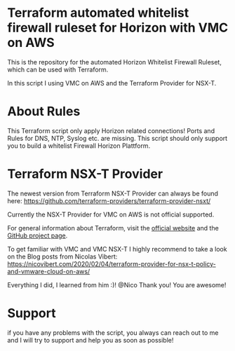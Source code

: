 # Terraform automated whitelist firewall ruleset for Horizon with VMC on AWS

This is the repository for the automated Horizon Whitelist Firewall Ruleset, which can be used with
Terraform.

In this script I using VMC on AWS and the Terraform Provider for NSX-T.

# About Rules

This Terraform script only apply Horizon related connections! Ports and Rules for DNS, NTP, Syslog etc. are missing.
This script should only support you to build a whitelist Firewall Horizon Plattform.

# Terraform NSX-T Provider
The newest version from Terraform NSX-T Provider can always be found here: https://github.com/terraform-providers/terraform-provider-nsxt/

Currently the NSX-T Provider for VMC on AWS is not official supported.

For general information about Terraform, visit the [official
website][tf-website] and the [GitHub project page][tf-github].

[tf-website]: https://terraform.io/
[tf-github]: https://github.com/hashicorp/terraform

To get familiar with VMC and VMC NSX-T I highly recommend to take a look on the Blog posts from Nicolas Vibert:
https://nicovibert.com/2020/02/04/terraform-provider-for-nsx-t-policy-and-vmware-cloud-on-aws/

Everything I did, I learned from him :)! @Nico Thank you! You are awesome!

# Support

if you have any problems with the script, you always can reach out to me and I will try to support and help you as soon as possible!
